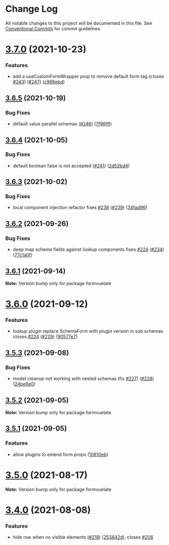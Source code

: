 # Change Log

All notable changes to this project will be documented in this file.
See [Conventional Commits](https://conventionalcommits.org) for commit guidelines.

# [3.7.0](https://github.com/formvuelate/formvuelate/compare/v3.6.5...v3.7.0) (2021-10-23)


### Features

* add a useCustomFormWrapper prop to remove default form tag (closes [#243](https://github.com/formvuelate/formvuelate/issues/243)) ([#247](https://github.com/formvuelate/formvuelate/issues/247)) ([c966ebd](https://github.com/formvuelate/formvuelate/commit/c966ebd9c6050e88eb224e003faa66e24f4fe218))





## [3.6.5](https://github.com/formvuelate/formvuelate/compare/v3.6.4...v3.6.5) (2021-10-19)


### Bug Fixes

* default value parallel schemas ([#246](https://github.com/formvuelate/formvuelate/issues/246)) ([7f96fff](https://github.com/formvuelate/formvuelate/commit/7f96fff4bceb557047ed64f086f6e0499676ac4c))





## [3.6.4](https://github.com/formvuelate/formvuelate/compare/v3.6.3...v3.6.4) (2021-10-05)


### Bug Fixes

* default boolean false is not accepted ([#241](https://github.com/formvuelate/formvuelate/issues/241)) ([2d52bd4](https://github.com/formvuelate/formvuelate/commit/2d52bd4f3fb3810f8e4f05f460c0591afc1490a7))





## [3.6.3](https://github.com/formvuelate/formvuelate/compare/v3.6.2...v3.6.3) (2021-10-02)


### Bug Fixes

* local component injection refactor fixes [#238](https://github.com/formvuelate/formvuelate/issues/238) ([#239](https://github.com/formvuelate/formvuelate/issues/239)) ([34fad96](https://github.com/formvuelate/formvuelate/commit/34fad96569a99e109680828934ce8d51624dd6ec))





## [3.6.2](https://github.com/formvuelate/formvuelate/compare/v3.6.1...v3.6.2) (2021-09-26)


### Bug Fixes

* deep map schema fields against lookup components fixes [#224](https://github.com/formvuelate/formvuelate/issues/224) ([#234](https://github.com/formvuelate/formvuelate/issues/234)) ([77c1a0f](https://github.com/formvuelate/formvuelate/commit/77c1a0f0e86b2b0ce48886cef4ce5f920dd34ba2))





## [3.6.1](https://github.com/formvuelate/formvuelate/compare/v3.6.0...v3.6.1) (2021-09-14)

**Note:** Version bump only for package formvuelate





# [3.6.0](https://github.com/formvuelate/formvuelate/compare/v3.5.3...v3.6.0) (2021-09-12)


### Features

* lookup plugin replace SchemaForm with plugin version in sub schemas closes [#224](https://github.com/formvuelate/formvuelate/issues/224) ([#229](https://github.com/formvuelate/formvuelate/issues/229)) ([90577e7](https://github.com/formvuelate/formvuelate/commit/90577e7662f211d69cc6c3126142f154c3d9be12))





## [3.5.3](https://github.com/formvuelate/formvuelate/compare/v3.5.2...v3.5.3) (2021-09-08)


### Bug Fixes

* model cleanup not working with nested schemas (fix [#227](https://github.com/formvuelate/formvuelate/issues/227)) ([#228](https://github.com/formvuelate/formvuelate/issues/228)) ([24be6e0](https://github.com/formvuelate/formvuelate/commit/24be6e0bd09b3a946f02f4e69a5cb3679342832d))





## [3.5.2](https://github.com/formvuelate/formvuelate/compare/v3.5.1...v3.5.2) (2021-09-05)

**Note:** Version bump only for package formvuelate





## [3.5.1](https://github.com/formvuelate/formvuelate/compare/v3.5.0...v3.5.1) (2021-09-05)


### Features

* allow plugins to extend form props ([10610eb](https://github.com/formvuelate/formvuelate/commit/10610ebcfc2806df2e310c048ea503424a343985))





# [3.5.0](https://github.com/formvuelate/formvuelate/compare/v3.4.0...v3.5.0) (2021-08-17)

**Note:** Version bump only for package formvuelate





# [3.4.0](https://github.com/formvuelate/formvuelate/compare/v3.3.2...v3.4.0) (2021-08-08)


### Features

* hide row when no visible elements ([#218](https://github.com/formvuelate/formvuelate/issues/218)) ([253842d](https://github.com/formvuelate/formvuelate/commit/253842d70ab236d7bff59cc4b8c9c70847825afd)), closes [#208](https://github.com/formvuelate/formvuelate/issues/208)

